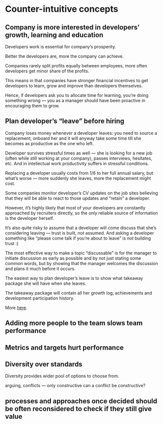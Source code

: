 # Counter-intuitive concepts

## Company is more interested in developers’ growth, learning and education

Developers work is essential for company’s prosperity.

Better the developers are, more the company can achieve.

Companies rarely split profits equally between employees, more often developers get minor share of the profits.

This means in that companies have stronger financial incentives to get developers to learn, grow and improve than developers themselves.

Hence, if developers ask you to allocate time for learning, you’re doing something wrong — you as a manager should have been proactive in encouraging them to grow.

## Plan developer’s “leave” before hiring

Company loses money whenever a developer leaves: you need to source a replacement, onboard her and it will anyway take some time till she becomes as productive as the one who left.

Developer survives stressful times as well — she is looking for a new job (often while still working at your company), passes interviews, hesitates, etc. And in intellectual work productivity suffers in stressful conditions.

Replacing a developer usually costs from 1/6 to her full annual salary, but what’s worse — more suddenly she leaves, more the replacement might cost.

Some companies monitor developer’s CV updates on the job sites believing that they will be able to react to those updates and “retain” a developer.

However, it’s highly likely that most of your developers are constantly approached by recruiters directly, so the only reliable source of information is the developer herself.

It’s also quite risky to assume that a developer will come discuss that she’s considering leaving — trust is built, not assumed. And asking a developer something like “please come talk if you’re about to leave” is _not_ building trust :)

The most effective way to make a topic “discussable” is for the manager to initiate discussion as early as possible and by not just stating some common words, but by showing that the manager welcomes the discussion and plans it much before it occurs.

The easiest way to plan developer’s leave is to show what takeaway package she will have when she leaves.

The takeaway package will contain all her growth log, achievements and development participation history.

More [here](firing_en.md).

## Adding more people to the team slows team performance



## Metrics and targets hurt performance

## Diversity over standards

Diversity provides wider pool of options to choose from.

arguing, conflicts — only constructive
can a conflict be constructive?

## processes and approaches once decided should be often reconsidered to check if they still give value
